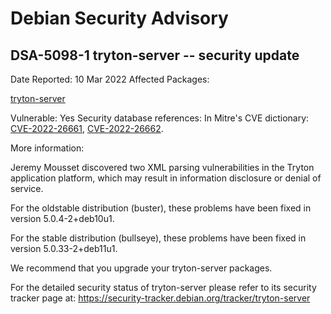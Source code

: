 
Debian Security Advisory
========================


DSA-5098-1 tryton-server -- security update
-------------------------------------------



Date Reported:
10 Mar 2022
Affected Packages:

[tryton-server](https://packages.debian.org/src:tryton-server)

Vulnerable:
Yes
Security database references:
In Mitre's CVE dictionary: [CVE-2022-26661](https://security-tracker.debian.org/tracker/CVE-2022-26661), [CVE-2022-26662](https://security-tracker.debian.org/tracker/CVE-2022-26662).  

More information:

Jeremy Mousset discovered two XML parsing vulnerabilities in the Tryton
application platform, which may result in information disclosure or
denial of service.


For the oldstable distribution (buster), these problems have been fixed
in version 5.0.4-2+deb10u1.


For the stable distribution (bullseye), these problems have been fixed in
version 5.0.33-2+deb11u1.


We recommend that you upgrade your tryton-server packages.


For the detailed security status of tryton-server please refer to
its security tracker page at:
<https://security-tracker.debian.org/tracker/tryton-server>






